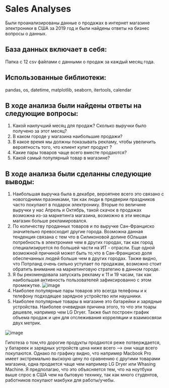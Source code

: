 # Sales Analyses
Были проанализированы данные о продажах в интернет магазине электроники в США за 2019 год и были найдены ответы на бизнес вопросы о данных. 

## База данных включает в себя:
Папка с 12 csv файлами с данными о продаж за каждый месяц года.
  
## Использованные библиотеки:
pandas, os, datetime, matplotlib, seaborn, itertools, calendar

## В ходе анализа были найдены ответы на следующие вопросы:

1. Какой наилучший месяц для продаж? Сколько выручки было получено за этот месяц?
2. В каком городе у магазина наибольшие продажи?
3. В какое время мы должны показывать рекламу, чтобы увеличить вероятность того, что клиент купит продукт ?
4. Какие пары товаров чаще всего вместе продаются?
5. Какой самый популярный товар в магазине?
## В ходе анализа были сделанны следующие выводы:
1. Наибольшая выручка была в декабре, вероятнее всего это связано с новогодними празниками, так как люди в предверии праздников часто покупают в подарок электронику. Вторые по величине выручки у нас Апрель и Октябрь, такой скачок в продажах возможна из-за маркетинга магазина, возможно в эти месяцы магазин больше рекламировался.
2. По количеству проданных товаров и по выручке Сан-Франциско значительно превосходит другие города. Возможна данная тенденция связана с тем что в Силиконовой долине бОльшая потребность в электронике чем в других городах, так как город специализируется по большей части на ИТ - отрасли. Еще одной возможной причиной может быть то,что в Сан-Франциско доля обеспечанных людей больше чем в других городах. Также видно, что Потрланд очень сильно уступает по продажам, возможно стоит обратить внимание на маркетинговую стратегию в данном городе.
3. Я бы рекомендовала запускать рекламу к 11 и 19 часам, так как наибольшая активность пользователей зафиксированно с этом промежутке.
 ![image](https://github.com/azizabobojonova/sales_analyses/assets/157654767/d51b3be9-16ff-402b-b273-8128a268b44a)
4. Наиболее популярные пары товаров это всегда телефоны и к телефону подходящее зарядное устройство или наушники.
5. Наиболее популярные товары в магазине это батарейки и зарядные устройства. Наиболее очевидная причина этого, то что эти тоары дешевле, например чем LG Dryer. Также был построен график объема продаж и цен для отслеживания корреляции и взаимосвязи двух метрик.

 ![image](https://github.com/azizabobojonova/sales_analyses/assets/157654767/540b6049-8d14-4186-b699-4a85f6856b72)

Гипотеза о том,что дорогие продукты продаются реже потверждается, у батареек и зарядных устройств цена ниже всего --> они чаще всего покупаются. Однако по графику видно, что например Macbook Pro имеет экстремально выскоую цену по сравнению с другими товарами магазина, одна продается чаще чем например LG Dryer или Whasing Machine. Я предполагаю, что это объясняется тем, что на ноутбуки выше спрос в США чем на бытовую технику, так как много студентов, работников покупают макбуки для работы/учебы.
   
